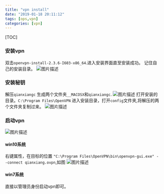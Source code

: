```yaml
---
title: "vpn install"
date: "2019-01-18 20:11:12"
tags: [ops,vpn]
categories: [vpn]
---
```


[TOC]

### 安装vpn

双击`openvpn-install-2.3.6-I603-x86_64`.进入安装界面直至安装成功。
记住自己的安装目录。
![图片描述](https://pic.fenghong.tech/tapd_23280401_base64_1547807430_68.png)

### 安装秘钥

解压`qianxiangc`
生成两个文件夹`__MACOSX`和`qianxiangc`.
![图片描述](https://pic.fenghong.tech/tapd_23280401_base64_1547807282_69.png)
打开安装的目录。`C:\Program Files\OpenVPN`
进入安装目录，打开`config`文件夹,将解压的两个文件夹复制过来。
![图片描述](https://pic.fenghong.tech/tapd_23280401_base64_1547807545_100.png)

### 启动vpn

![图片描述](https://pic.fenghong.tech/tapd_23280401_base64_1547807627_27.png)

#### win10系统

右键属性，在目标的位置 `"C:\Program Files\OpenVPN\bin\openvpn-gui.exe" --connect qianxiang.ovpn`,如图
![图片描述](https://pic.fenghong.tech/tapd_23280401_base64_1547807698_66.png)

#### win7系统

直接以管理员身份启动vpn即可。

